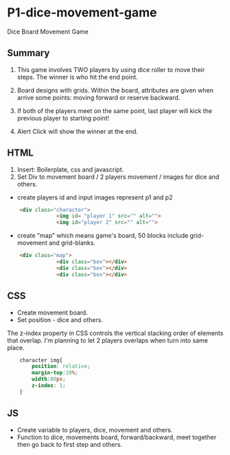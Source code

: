 # P1-dice-movement-game
 Dice Board Movement Game

##  Summary
1. This game involves TWO players by using dice roller to move their steps. The winner is who hit the end point.

2. Board designs with grids. Within the board, attributes are given when arrive some points: moving forward or reserve backward. 

3. If both of the players meet on the same point, last player will kick the previous player to starting point!

4. Alert Click will show the winner at the end.

## HTML
1. Insert: Boilerplate, css and javascript.
2. Set Div to movement board / 2 players movement / images for dice and others.

* create players id and input images represent p1 and p2
```html
    <div class="character">
                <img id= "player 1" src="" alt="">
                <img id="player 2" src="" alt="">
```

* create "map" which means game's board, 50 blocks include grid-movement and grid-blanks.
```html
    <div class="map">
                <div class="box"></div>
                <div class="box"></div>
                <div class="box"></div>
```

## CSS
* Create movement board.
* Set position - dice and others.

The z-index property in CSS controls the vertical stacking order of elements that overlap. I'm planning to let 2 players overlaps when turn into same place.
```css
    character img{ 
        position: relative;
        margin-top:10%;
        width:80px;
        z-index: 1;
    }
```




## JS
* Create variable to players, dice, movement and others.
* Function to dice, movements board, forward/backward, meet together then go back to first step and others.